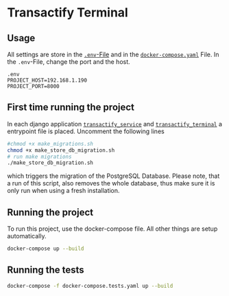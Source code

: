 # Transactify Terminal

## Usage
All settings are store in the [`.env`-File](./.env) and in the [`docker-compose.yaml`](./docker-compose.yaml) File. In the `.env`-File, change
the port and the host.
```
.env
PROJECT_HOST=192.168.1.190
PROJECT_PORT=8000

```
## First time running the project
In each django application [`transactify_service`](./transactify_service/) and  [`transactify_terminal`](./transactify_terminal/) a entrypoint file is placed. Uncomment the following lines
```bash
#chmod +x make_migrations.sh
chmod +x make_store_db_migration.sh
# run make migrations
./make_store_db_migration.sh
```
which triggers the migration of the PostgreSQL Database. Please note, that a run of this script, also removes the whole database, thus make sure it is only run when using a fresh installation.

## Running the project
To run this project, use the docker-compose file. All other things are setup automatically.
```bash
docker-compose up --build
```

## Running the tests
```bash
docker-compose -f docker-compose.tests.yaml up --build
```
